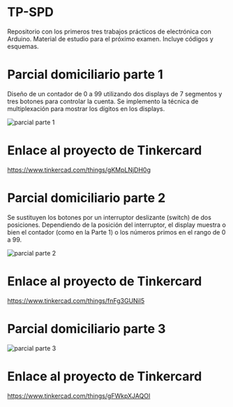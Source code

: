 # TP-SPD
Repositorio con los primeros tres trabajos prácticos de electrónica con Arduino. Material de estudio para el próximo examen. Incluye códigos y esquemas.



# Parcial domiciliario parte 1
Diseño de un contador de 0 a 99 utilizando dos displays de 7 segmentos y tres botones para controlar la cuenta. 
Se implemento la técnica de multiplexación para mostrar los dígitos en los displays. 

![parcial parte 1](https://github.com/VGdC15/TP-SPD/assets/113645765/e7d6d22f-b325-4864-9c15-7ac781413378)

# Enlace al proyecto de Tinkercard
https://www.tinkercad.com/things/gKMpLNjDH0g



# Parcial domiciliario parte 2
Se sustituyen los botones por un interruptor deslizante (switch) de dos posiciones.
Dependiendo de la posición del interruptor, el display muestra o bien el contador (como
en la Parte 1) o los números primos en el rango de 0 a 99.

![parcial parte 2](https://github.com/VGdC15/TP-SPD/assets/113645765/912a4fd1-83e7-45c6-aff9-83262130a2a2)

# Enlace al proyecto de Tinkercard
https://www.tinkercad.com/things/fnFg3GUNil5



# Parcial domiciliario parte 3


![parcial parte 3](https://github.com/VGdC15/TP-SPD/assets/113645765/04b7a855-f723-49c9-8bef-5cf6f092cf82)

# Enlace al proyecto de Tinkercard
https://www.tinkercad.com/things/gFWkpXJAQOI



